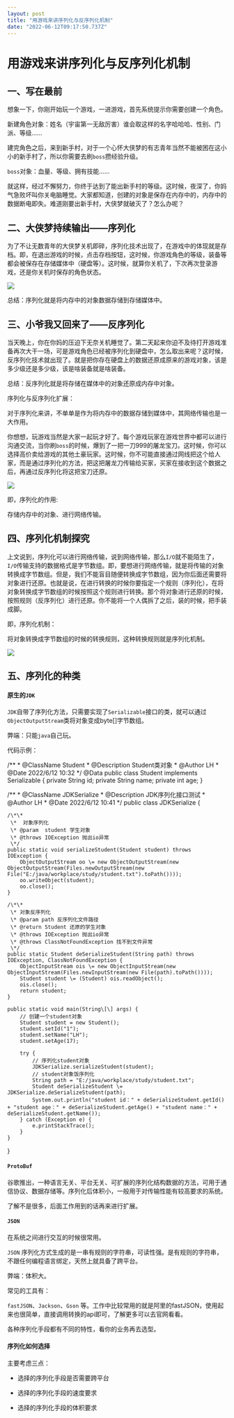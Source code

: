 ```yaml
---
layout: post
title: "用游戏来讲序列化与反序列化机制"
date: "2022-06-12T09:17:50.737Z"
---
```

用游戏来讲序列化与反序列化机制
===============

一、写在最前
------

想象一下，你刚开始玩一个游戏，一进游戏，首先系统提示你需要创建一个角色。

新建角色对象：姓名（宇宙第一无敌厉害）谁会取这样的名字哈哈哈、性别、门派、等级......

建完角色之后，来到新手村，对于一个心怀大侠梦的有志青年当然不能被困在这小小的新手村了，所以你需要去刷`boss`攒经验升级。

`boss`对象：血量、等级、拥有技能......

就这样，经过不懈努力，你终于达到了能出新手村的等级。这时候，夜深了，你妈气急败坏叫你关电脑睡觉。大家都知道，创建的对象是保存在内存中的，内存中的数据断电即失。难道刚要出新手村，大侠梦就破灭了？怎么办呢？

二、大侠梦持续输出——序列化
--------------

为了不让无数青年的大侠梦关机即碎，序列化技术出现了，在游戏中的体现就是存档。即，在退出游戏的时候，点击存档按钮，这时候，你游戏角色的等级，装备等都会被保存在存储媒体中（硬盘等）。这时候，就算你关机了，下次再次登录游戏，还是你关机时保存的角色状态。

![](https://img2022.cnblogs.com/blog/2185233/202206/2185233-20220610172103987-736266324.png)

总结：序列化就是将内存中的对象数据存储到存储媒体中。

三、小爷我又回来了——反序列化
---------------

当天晚上，你在你妈的压迫下无奈关机睡觉了。第二天起来你迫不及待打开游戏准备再次大干一场，可是游戏角色已经被序列化到硬盘中，怎么取出来呢？这时候，反序列化技术就出现了。就是把你存在硬盘上的数据还原成原来的游戏对象，该是多少级还是多少级，该是啥装备就是啥装备。

总结：反序列化就是将存储在媒体中的对象还原成内存中对象。

序列化与反序列化扩展：

对于序列化来讲，不单单是作为将内存中的数据存储到媒体中，其网络传输也是一大作用。

你想想，玩游戏当然是大家一起玩才好了。每个游戏玩家在游戏世界中都可以进行沟通交流，当你刷`boss`的时候，爆到了一把一刀999的屠龙宝刀。这时候，你可以选择高价卖给游戏的其他土豪玩家。这时候，你不可能直接通过网线把这个给人家，而是通过序列化的方法，把这把屠龙刀传输给买家，买家在接收到这个数据之后，再通过反序列化将这把宝刀还原。

![](https://img2022.cnblogs.com/blog/2185233/202206/2185233-20220610172118296-2073493386.png)

即，序列化的作用:

存储内存中的对象、进行网络传输。

四、序列化机制探究
---------

上文说到，序列化可以进行网络传输，说到网络传输，那么`I/O`就不能陌生了，`I/O`传输支持的数据格式是字节数组。即，要想进行网络传输，就是将传输的对象转换成字节数组。但是，我们不能盲目随便转换成字节数组，因为你后面还需要将对象进行还原。也就是说，在进行转换的时候你要指定一个规则（序列化），在将对象转换成字节数组的时候按照这个规则进行转换。那个将对象进行还原的时候，按照规则（反序列化）进行还原。你不能将一个人偶拆了之后，装的时候，把手装成脚。

即，序列化机制：

将对象转换成字节数组的时候的转换规则，这种转换规则就是序列化机制。

![](https://img2022.cnblogs.com/blog/2185233/202206/2185233-20220610172131575-849682439.png)

五、序列化的种类
--------

#### 原生的`JDK`

`JDK`自带了序列化方法，只需要实现了`Serializable`接口的类，就可以通过`ObjectOutputStream`类将对象变成byte\[\]字节数组。

弊端：只能`java`自己玩。

代码示例：

/\*\*
 \* @ClassName Student
 \* @Description Student类对象
 \* @Author LH
 \* @Date 2022/6/12 10:32
 \*/
@Data
public class Student implements Serializable {
    private String id;
    private String name;
    private int age;
}

/\*\*
 \* @ClassName JDKSerialize
 \* @Description JDK序列化接口测试
 \* @Author LH
 \* @Date 2022/6/12 10:41
 \*/
public class JDKSerialize {

    /\*\*
     \*  对象序列化
     \* @param  student 学生对象
     \* @throws IOException 抛出io异常
     \*/
    public static void serializeStudent(Student student) throws IOException {
        ObjectOutputStream oo \= new ObjectOutputStream(new ObjectOutputStream(Files.newOutputStream(new File("E:/java/workplace/study/student.txt").toPath())));
        oo.writeObject(student);
        oo.close();
    }

    /\*\*
     \* 对象反序列化
     \* @param path 反序列化文件路径
     \* @return Student 还原的学生对象
     \* @throws IOException 抛出io异常
     \* @throws ClassNotFoundException 找不到文件异常
     \*/
    public static Student deSerializeStudent(String path) throws IOException, ClassNotFoundException {
        ObjectInputStream ois \= new ObjectInputStream(new ObjectInputStream(Files.newInputStream(new File(path).toPath())));
        Student student \= (Student) ois.readObject();
        ois.close();
        return student;
    }

    public static void main(String\[\] args) {
        // 创建一个student对象
        Student student = new Student();
        student.setId("1");
        student.setName("LH");
        student.setAge(17);

        try {
            // 序列化student对象
            JDKSerialize.serializeStudent(student);
            // student对象饭序列化
            String path = "E:/java/workplace/study/student.txt";
            Student deSerializeStudent \= JDKSerialize.deSerializeStudent(path);
            System.out.println("student id：" + deSerializeStudent.getId() + "student age：" + deSerializeStudent.getAge() + "student name：" + deSerializeStudent.getName());
        } catch (Exception e) {
            e.printStackTrace();
        }
    }
}

#### **`ProtoBuf`**

谷歌推出，一种语言无关、平台无关、可扩展的序列化结构数据的方法，可用于通信协议、数据存储等。序列化后体积小，一般用于对传输性能有较高要求的系统。

了解不是很多，后面工作用到的话再来进行扩展。

#### **`JSON`**

在系统之间进行交互的时候很常用。

`JSON` 序列化方式生成的是一串有规则的字符串，可读性强。是有规则的字符串，不跟任何编程语言绑定，天然上就具备了跨平台。

弊端：体积大。

常见的工具有：

`fastJSON`、`Jackson`、`Gson` 等。工作中比较常用的就是阿里的fastJSON，使用起来也很简单，直接调用转换的api即可，了解更多可以去官网看看。

各种序列化手段都有不同的特性，看你的业务再去选型。

#### 序列化如何选择

主要考虑三点：

*   选择的序列化手段是否需要跨平台
    
*   选择的序列化手段的速度要求
    
*   选择的序列化手段的体积要求